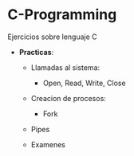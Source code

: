# C-Programming
Ejercicios sobre lenguaje C
* __Practicas__:
  * Llamadas al sistema:
    * Open, Read, Write, Close

  * Creacion de procesos:
    * Fork

  * Pipes

  * Examenes

